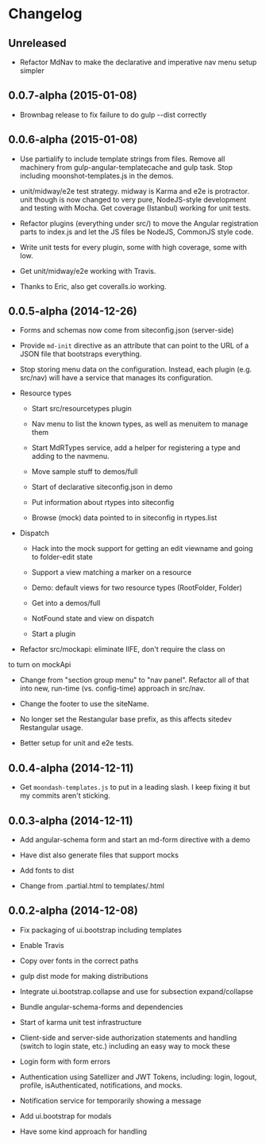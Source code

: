 # Changelog

## Unreleased

- Refactor MdNav to make the declarative and imperative nav menu setup 
simpler

## 0.0.7-alpha (2015-01-08)

- Brownbag release to fix failure to do gulp --dist correctly

## 0.0.6-alpha (2015-01-08)

- Use partialify to include template strings from files. Remove all 
machinery from gulp-angular-templatecache and gulp task. Stop including
moonshot-templates.js in the demos.

- unit/midway/e2e test strategy. midway is Karma and e2e is protractor.
unit though is now changed to very pure, NodeJS-style development and 
testing with Mocha. Get coverage (Istanbul) working for unit tests.

- Refactor plugins (everything under src/) to move the Angular 
registration parts to index.js and let the JS files be NodeJS, CommonJS
style code.

- Write unit tests for every plugin, some with high coverage, some with
low.

- Get unit/midway/e2e working with Travis.

- Thanks to Eric, also get coveralls.io working.

## 0.0.5-alpha (2014-12-26)

- Forms and schemas now come from siteconfig.json (server-side)

- Provide ``md-init`` directive as an attribute that can point to the 
URL of a JSON file that bootstraps everything.

- Stop storing menu data on the configuration. Instead, each plugin 
 (e.g. src/nav) will have a service that manages its configuration.

- Resource types

    * Start src/resourcetypes plugin
    
    * Nav menu to list the known types, as well as menuitem to manage 
    them
    
    * Start MdRTypes service, add a helper for registering a type and 
    adding to the navmenu.
    
    * Move sample stuff to demos/full
    
    * Start of declarative siteconfig.json in demo
    
    * Put information about rtypes into siteconfig
    
    * Browse (mock) data pointed to in siteconfig in rtypes.list

- Dispatch

    * Hack into the mock support for getting an edit viewname and going 
      to folder-edit state

    * Support a view matching a marker on a resource

    * Demo: default views for two resource types (RootFolder, Folder)

    * Get into a demos/full

    * NotFound state and view on dispatch

    * Start a plugin

- Refactor src/mockapi: eliminate IIFE, don't require the class on 
<body> to turn on mockApi

- Change from "section group menu" to "nav panel". Refactor all of that
 into new, run-time (vs. config-time) approach in src/nav.

- Change the footer to use the siteName.

- No longer set the Restangular base prefix, as this affects sitedev 
Restangular usage.

- Better setup for unit and e2e tests.

## 0.0.4-alpha (2014-12-11)

- Get ``moondash-templates.js`` to put in a leading slash. I keep 
fixing it but my commits aren't sticking.

## 0.0.3-alpha (2014-12-11)

- Add angular-schema form and start an md-form directive with a demo

- Have dist also generate files that support mocks

- Add fonts to dist

- Change from .partial.html to templates/.html

## 0.0.2-alpha (2014-12-08)

- Fix packaging of ui.bootstrap including templates

- Enable Travis

- Copy over fonts in the correct paths

- gulp dist mode for making distributions

- Integrate ui.bootstrap.collapse and use for subsection expand/collapse

- Bundle angular-schema-forms and dependencies

- Start of karma unit test infrastructure

- Client-side and server-side authorization statements and handling 
(switch to login state, etc.) including an easy way to mock these

- Login form with form errors

- Authentication using Satellizer and JWT Tokens, including: login, 
logout, profile, isAuthenticated, notifications, and mocks.

- Notification service for temporarily showing a message

- Add ui.bootstrap for modals

- Have some kind approach for handling <title>

- Put MdLayout in $rootScope.layout as a simple way to get things in 
templates

- Include Restangular, switch to using it

- moondash.mockapi component to allow easy mocking of REST API

- Demonstrate how to override a parent named view (e.g. hijack the 
entire layout)

- Global sections that is there by default and can be injected into

- MdSections service for accumulating the groups/section/subsection 
hierarchy from the declared states


## 0.0.1-alpha (2014-11-28)

- Start a GitHub Pages presence at moonshotproject.github.io/moonshot

- Create demos that explain the base layout

- Start the Moondash Layout component

- Integrate ui-router

- Angular template cache as part of gulp builds

- Better error notification in gulp tasks

- Re-organize src into components

- External (vendors) and app bundles (concat, minified, sourcemaps) based
 on browserify and CommonJS

- Initial layout of gulp tasks with browserify, watch, sass, BrowserSync